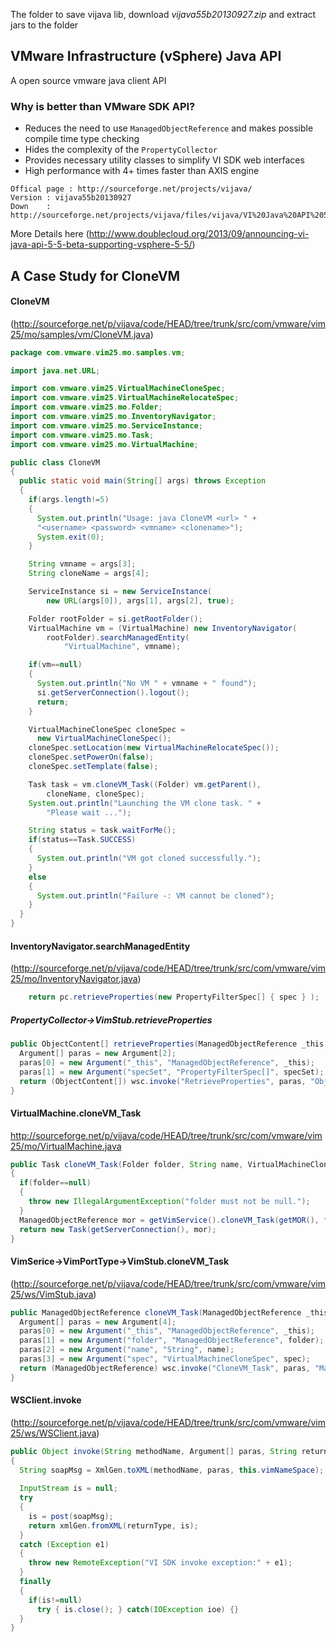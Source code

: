 The folder to save vijava lib, download _vijava55b20130927.zip_ and extract jars to the folder

VMware Infrastructure (vSphere) Java API
----------------------------------------

A open source vmware java client API

### Why is better than VMware SDK API?
  * Reduces the need to use `ManagedObjectReference` and makes possible 
    compile time type checking
  * Hides the complexity of the `PropertyCollector`
  * Provides necessary utility classes to simplify VI SDK web interfaces
  * High performance with 4+ times faster than AXIS engine

```
Offical page : http://sourceforge.net/projects/vijava/
Version : vijava55b20130927
Down    : http://sourceforge.net/projects/vijava/files/vijava/VI%20Java%20API%205.5%20Beta/vijava55b20130927.zip/download
```

More Details here (http://www.doublecloud.org/2013/09/announcing-vi-java-api-5-5-beta-supporting-vsphere-5-5/)


A Case Study for CloneVM
------------------------

#### CloneVM

(http://sourceforge.net/p/vijava/code/HEAD/tree/trunk/src/com/vmware/vim25/mo/samples/vm/CloneVM.java)

```Java
package com.vmware.vim25.mo.samples.vm;

import java.net.URL;

import com.vmware.vim25.VirtualMachineCloneSpec;
import com.vmware.vim25.VirtualMachineRelocateSpec;
import com.vmware.vim25.mo.Folder;
import com.vmware.vim25.mo.InventoryNavigator;
import com.vmware.vim25.mo.ServiceInstance;
import com.vmware.vim25.mo.Task;
import com.vmware.vim25.mo.VirtualMachine;

public class CloneVM 
{
  public static void main(String[] args) throws Exception
  {
    if(args.length!=5)
    {
      System.out.println("Usage: java CloneVM <url> " +
      "<username> <password> <vmname> <clonename>");
      System.exit(0);
    }

    String vmname = args[3];
    String cloneName = args[4];

    ServiceInstance si = new ServiceInstance(
        new URL(args[0]), args[1], args[2], true);

    Folder rootFolder = si.getRootFolder();
    VirtualMachine vm = (VirtualMachine) new InventoryNavigator(
        rootFolder).searchManagedEntity(
            "VirtualMachine", vmname);

    if(vm==null)
    {
      System.out.println("No VM " + vmname + " found");
      si.getServerConnection().logout();
      return;
    }

    VirtualMachineCloneSpec cloneSpec = 
      new VirtualMachineCloneSpec();
    cloneSpec.setLocation(new VirtualMachineRelocateSpec());
    cloneSpec.setPowerOn(false);
    cloneSpec.setTemplate(false);

    Task task = vm.cloneVM_Task((Folder) vm.getParent(), 
        cloneName, cloneSpec);
    System.out.println("Launching the VM clone task. " +
        "Please wait ...");

    String status = task.waitForMe();
    if(status==Task.SUCCESS)
    {
      System.out.println("VM got cloned successfully.");
    }
    else
    {
      System.out.println("Failure -: VM cannot be cloned");
    }
  }
}
```

#### InventoryNavigator.searchManagedEntity

(http://sourceforge.net/p/vijava/code/HEAD/tree/trunk/src/com/vmware/vim25/mo/InventoryNavigator.java)

```Java
    return pc.retrieveProperties(new PropertyFilterSpec[] { spec } );
```

##### PropertyCollector->VimStub.retrieveProperties

```Java
public ObjectContent[] retrieveProperties(ManagedObjectReference _this, PropertyFilterSpec[] specSet) throws java.rmi.RemoteException, InvalidProperty, RuntimeFault {
  Argument[] paras = new Argument[2];
  paras[0] = new Argument("_this", "ManagedObjectReference", _this);
  paras[1] = new Argument("specSet", "PropertyFilterSpec[]", specSet);
  return (ObjectContent[]) wsc.invoke("RetrieveProperties", paras, "ObjectContent[]");
}
```

#### VirtualMachine.cloneVM_Task

http://sourceforge.net/p/vijava/code/HEAD/tree/trunk/src/com/vmware/vim25/mo/VirtualMachine.java

```Java
public Task cloneVM_Task(Folder folder, String name, VirtualMachineCloneSpec spec) throws VmConfigFault, TaskInProgress, CustomizationFault, FileFault, InvalidState, InsufficientResourcesFault, MigrationFault, InvalidDatastore, RuntimeFault, RemoteException 
{
  if(folder==null)
  {
    throw new IllegalArgumentException("folder must not be null.");
  }
  ManagedObjectReference mor = getVimService().cloneVM_Task(getMOR(), folder.getMOR(), name, spec);
  return new Task(getServerConnection(), mor);
}
```


#### VimSerice->VimPortType->VimStub.cloneVM_Task

(http://sourceforge.net/p/vijava/code/HEAD/tree/trunk/src/com/vmware/vim25/ws/VimStub.java)

```Java
public ManagedObjectReference cloneVM_Task(ManagedObjectReference _this, ManagedObjectReference folder, String name, VirtualMachineCloneSpec spec) throws java.rmi.RemoteException, CustomizationFault, InvalidState, InvalidDatastore, TaskInProgress, VmConfigFault, FileFault, MigrationFault, InsufficientResourcesFault, RuntimeFault {
  Argument[] paras = new Argument[4];
  paras[0] = new Argument("_this", "ManagedObjectReference", _this);
  paras[1] = new Argument("folder", "ManagedObjectReference", folder);
  paras[2] = new Argument("name", "String", name);
  paras[3] = new Argument("spec", "VirtualMachineCloneSpec", spec);
  return (ManagedObjectReference) wsc.invoke("CloneVM_Task", paras, "ManagedObjectReference");
}
```

#### WSClient.invoke

(http://sourceforge.net/p/vijava/code/HEAD/tree/trunk/src/com/vmware/vim25/ws/WSClient.java)

```Java
public Object invoke(String methodName, Argument[] paras, String returnType) throws RemoteException
{
  String soapMsg = XmlGen.toXML(methodName, paras, this.vimNameSpace);
  
  InputStream is = null;
  try 
  {
    is = post(soapMsg);
    return xmlGen.fromXML(returnType, is);
  }
  catch (Exception e1) 
  {
    throw new RemoteException("VI SDK invoke exception:" + e1);
  }
  finally
  {
    if(is!=null) 
      try { is.close(); } catch(IOException ioe) {}
  }
}

```


